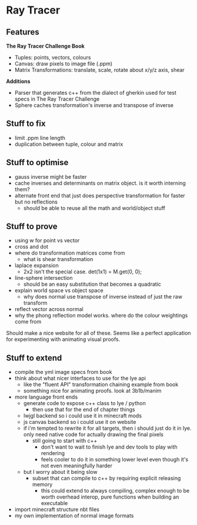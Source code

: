 # Ray Tracer

## Features

**The Ray Tracer Challenge Book**

- Tuples: points, vectors, colours
- Canvas: draw pixels to image file (.ppm)
- Matrix Transformations: translate, scale, rotate about x/y/z axis, shear 

**Additions**

- Parser that generates c++ from the dialect of gherkin used for test specs in The Ray Tracer Challenge 
- Sphere caches transformation's inverse and transpose of inverse

## Stuff to fix

- limit .ppm line length
- duplication between tuple, colour and matrix

## Stuff to optimise

- gauss inverse might be faster
- cache inverses and determinants on matrix object. is it worth interning them?
- alternate front end that just does perspective transformation for faster but no reflections
  - should be able to reuse all the math and world/object stuff 

## Stuff to prove

- using w for point vs vector  
- cross and dot
- where do transformation matrices come from
  - what is shear transformation
- laplace expansion
    - 2x2 isn't the special case. det(1x1) = M.get(0, 0);
- line-sphere intersection
    - should be an easy substitution that becomes a quadratic
- explain world space vs object space
  - why does normal use transpose of inverse instead of just the raw transform
- reflect vector across normal
- why the phong reflection model works. where do the colour weightings come from 

Should make a nice website for all of these. Seems like a perfect application for experimenting with animating visual proofs.

## Stuff to extend

- compile the yml image specs from book 
- think about what nicer interfaces to use for the lye api
  - like the "fluent API" transformation chaining example from book
  - something nice for animating proofs. look at 3b1b/manim
- more language front ends
  - generate code to expose c++ class to lye / python 
    - then use that for the end of chapter things
  - lwjgl backend so i could use it in minecraft mods
  - js canvas backend so i could use it on website
  - if i'm tempted to rewrite it for all targets, then i should just do it in lye. only need native code for actually drawing the final pixels 
    - still going to start with c++
        - don't want to wait to finish lye and dev tools to play with rendering 
        - feels cooler to do it in something lower level even though it's not even meaningfully harder
  - but I worry about it being slow
    - subset that can compile to c++ by requiring explicit releasing memory 
      - this could extend to always compiling, complex enough to be worth overhead interop, pure functions when building an executable
- import minecraft structure nbt files 
- my own implementation of normal image formats
